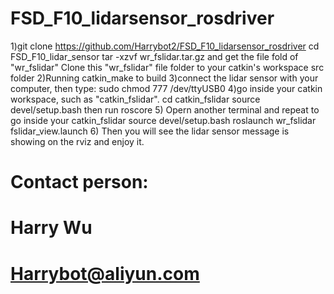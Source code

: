 # FSD_F10_lidarsensor_rosdriver


1)git clone https://github.com/Harrybot2/FSD_F10_lidarsensor_rosdriver
cd FSD_F10_lidar_sensor
tar -xzvf wr_fslidar.tar.gz and get the file fold of "wr_fslidar"
Clone this "wr_fslidar" file folder to your catkin's workspace src folder
2)Running catkin_make to build
3)connect the lidar sensor with your computer, then type: 
sudo chmod 777 /dev/ttyUSB0
4)go inside your catkin workspace, such as "catkin_fslidar".
  cd catkin_fslidar
  source devel/setup.bash
  then run roscore
5) Opern another terminal and repeat to go inside your catkin_fslidar
   source devel/setup.bash
   roslaunch wr_fslidar fslidar_view.launch
6) Then you will see the lidar sensor message is showing on the rviz and enjoy it.

# Contact person:
# Harry Wu
# Harrybot@aliyun.com
